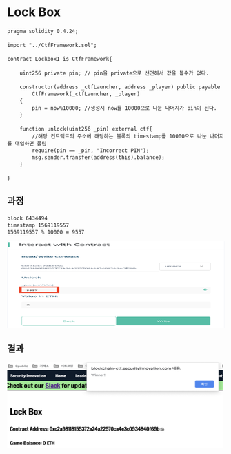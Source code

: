 Lock Box
==
```solidity
pragma solidity 0.4.24;

import "../CtfFramework.sol";

contract Lockbox1 is CtfFramework{

    uint256 private pin; // pin을 private으로 선언해서 값을 볼수가 없다.

    constructor(address _ctfLauncher, address _player) public payable
        CtfFramework(_ctfLauncher, _player)
    {
        pin = now%10000; //생성시 now를 10000으로 나눈 나머지가 pin이 된다.
    }
    
    function unlock(uint256 _pin) external ctf{
        //해당 컨트랙트의 주소에 해당하는 블록의 timestamp를 10000으로 나눈 나머지를 대입하면 풀림
        require(pin == _pin, "Incorrect PIN");
        msg.sender.transfer(address(this).balance);
    }

}
```    
## 과정
```
block 6434494
timestamp 1569119557
1569119557 % 10000 = 9557
```

<img src="img/process_2_1.png" width="600px" height="200px">

## 결과

<img src="img/success_2.png" width="500px" height="200px">

